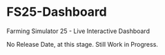 # FS25-Dashboard
Farming Simulator 25 - Live Interactive Dashboard

No Release Date, at this stage.
Still Work in Progress.

